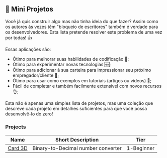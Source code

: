 ## :ledger: Mini Projetos


Você já quis construir algo mas não tinha ideia do que fazer? Assim como os autores às vezes têm "bloqueio de escritores" também é verdade para os desenvolvedores. Esta lista pretende resolver este problema de uma vez por todas! 👍

Essas aplicações são:

- Ótimo para melhorar suas habilidades de codificação :muscle:;
- Ótimo para experimentar novas tecnologias 🆕;
- Ótimo para adicionar à sua carteira para impressionar seu próximo empregador/cliente :file_folder:;
- Ótimo para usar como exemplos em tutoriais (artigos ou vídeos) :page_with_curl:;
- Fácil de completar e também facilmente extensível com novos recursos :ok_hand:;


Esta não é apenas uma simples lista de projetos, mas uma coleção que descreve cada projeto em detalhes suficientes para que você possa desenvolvê-lo do zero!

### Projects


| Name                                                                              | Short Description                                          | Tier       |
| --------------------------------------------------------------------------------- | ---------------------------------------------------------- | ---------- |
| [Card 3D](./Mini-projetos/card-3d/Card-3D.md)                                                | Binary-to-Decimal number converter                         | 1-Beginner |
